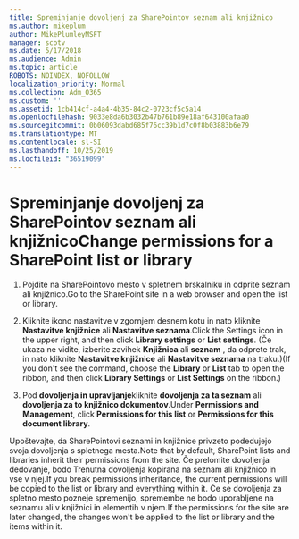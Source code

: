 ```yaml
---
title: Spreminjanje dovoljenj za SharePointov seznam ali knjižnico
ms.author: mikeplum
author: MikePlumleyMSFT
manager: scotv
ms.date: 5/17/2018
ms.audience: Admin
ms.topic: article
ROBOTS: NOINDEX, NOFOLLOW
localization_priority: Normal
ms.collection: Adm_O365
ms.custom: ''
ms.assetid: 1cb414cf-a4a4-4b35-84c2-0723cf5c5a14
ms.openlocfilehash: 9033e8da6b3032b47b761b89e18af643100afaa0
ms.sourcegitcommit: 0b06093dabd685f76cc39b1d7c0f8b03883b6e79
ms.translationtype: MT
ms.contentlocale: sl-SI
ms.lasthandoff: 10/25/2019
ms.locfileid: "36519099"
---
```

# <a name="change-permissions-for-a-sharepoint-list-or-library"></a><span data-ttu-id="7e00f-102">Spreminjanje dovoljenj za SharePointov seznam ali knjižnico</span><span class="sxs-lookup"><span data-stu-id="7e00f-102">Change permissions for a SharePoint list or library</span></span>

1. <span data-ttu-id="7e00f-103">Pojdite na SharePointovo mesto v spletnem brskalniku in odprite seznam ali knjižnico.</span><span class="sxs-lookup"><span data-stu-id="7e00f-103">Go to the SharePoint site in a web browser and open the list or library.</span></span>
    
2. <span data-ttu-id="7e00f-104">Kliknite ikono nastavitve v zgornjem desnem kotu in nato kliknite **Nastavitve knjižnice** ali **Nastavitve seznama**.</span><span class="sxs-lookup"><span data-stu-id="7e00f-104">Click the Settings icon in the upper right, and then click **Library settings** or **List settings**.</span></span> <span data-ttu-id="7e00f-105">(Če ukaza ne vidite, izberite zavihek **Knjižnica** ali **seznam** , da odprete trak, in nato kliknite **Nastavitve knjižnice** ali **Nastavitve seznama** na traku.)</span><span class="sxs-lookup"><span data-stu-id="7e00f-105">(If you don't see the command, choose the **Library** or **List** tab to open the ribbon, and then click **Library Settings** or **List Settings** on the ribbon.)</span></span> 
    
3. <span data-ttu-id="7e00f-106">Pod **dovoljenja in upravljanje**kliknite **dovoljenja za ta seznam** ali **dovoljenja za to knjižnico dokumentov**.</span><span class="sxs-lookup"><span data-stu-id="7e00f-106">Under **Permissions and Management**, click **Permissions for this list** or **Permissions for this document library**.</span></span>
    
<span data-ttu-id="7e00f-107">Upoštevajte, da SharePointovi seznami in knjižnice privzeto podedujejo svoja dovoljenja s spletnega mesta.</span><span class="sxs-lookup"><span data-stu-id="7e00f-107">Note that by default, SharePoint lists and libraries inherit their permissions from the site.</span></span> <span data-ttu-id="7e00f-108">Če prelomite dovoljenja dedovanje, bodo Trenutna dovoljenja kopirana na seznam ali knjižnico in vse v njej.</span><span class="sxs-lookup"><span data-stu-id="7e00f-108">If you break permissions inheritance, the current permissions will be copied to the list or library and everything within it.</span></span> <span data-ttu-id="7e00f-109">Če se dovoljenja za spletno mesto pozneje spremenijo, spremembe ne bodo uporabljene na seznamu ali v knjižnici in elementih v njem.</span><span class="sxs-lookup"><span data-stu-id="7e00f-109">If the permissions for the site are later changed, the changes won't be applied to the list or library and the items within it.</span></span>
  

